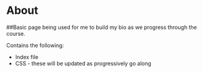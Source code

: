 # About

##Basic page being used for me to build my bio as we progress through the course.

Contains the following:

* Index file
* CSS - these will be updated as progressively go along
